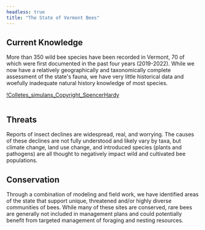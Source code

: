 ```yaml
---
headless: true
title: "The State of Vermont Bees"
---
```


## Current Knowledge

<div class="row">
<div class="column">
More than 350 wild bee species have been recorded in Vermont, 70 of which were first documented in the past four years (2019-2022).  While we now have a relatively geographically and taxonomically complete assessment of the state's fauna, we have very little historical data and woefully inadequate natural history knowledge of most species. 
</div>
<div class="column">

[!Colletes_simulans_Copyright_SpencerHardy](https://inaturalist-open-data.s3.amazonaws.com/photos/230725800/medium.jpeg)

</div>

## Threats
Reports of insect declines are widespread, real, and worrying. The causes of these declines are not fully understood and likely vary by taxa, but climate change, land use change, and introduced species (plants and pathogens) are all thought to negatively impact wild and cultivated bee populations. 


##  Conservation
Through a combination of modeling and field work, we have identified areas of the state that support unique, threatened and/or highly diverse communities of bees. While many of these sites are conserved, rare bees are generally not included in management plans and could potentially benefit from targeted management of foraging and nesting resources. 
